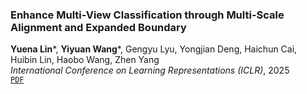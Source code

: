 ### Enhance Multi-View Classification through Multi-Scale Alignment and Expanded Boundary  
**Yuena Lin***, **Yiyuan Wang***, Gengyu Lyu, Yongjian Deng, Haichun Cai, Huibin Lin, Haobo Wang, Zhen Yang  
*International Conference on Learning Representations (ICLR)*, 2025  
[`PDF`](https://openreview.net/pdf?id=t1J2CnDFwj)
